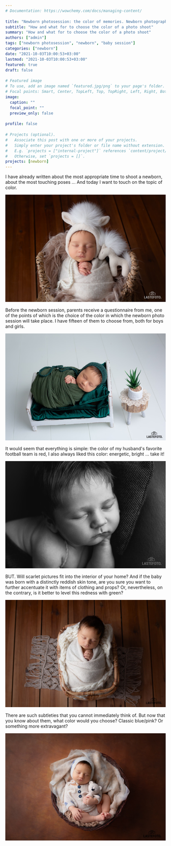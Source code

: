 ```yaml
---
# Documentation: https://wowchemy.com/docs/managing-content/

title: "Newborn photosession: the color of memories. Newborn photographer tips."
subtitle: "How and what for to choose the color of a photo shoot"
summary: "How and what for to choose the color of a photo shoot"
authors: ["admin"]
tags: ["newborn photosession", "newborn", "baby session"]
categories: ["newborn"]
date: "2021-10-03T10:00:53+03:00"
lastmod: "2021-10-03T10:00:53+03:00"
featured: true
draft: false

# Featured image
# To use, add an image named `featured.jpg/png` to your page's folder.
# Focal points: Smart, Center, TopLeft, Top, TopRight, Left, Right, BottomLeft, Bottom, BottomRight.
image:
  caption: ""
  focal_point: ""
  preview_only: false

profile: false

# Projects (optional).
#   Associate this post with one or more of your projects.
#   Simply enter your project's folder or file name without extension.
#   E.g. `projects = ["internal-project"]` references `content/project/deep-learning/index.md`.
#   Otherwise, set `projects = []`.
projects: [newborn]
---
```

I have already written about the most appropriate time to shoot a newborn, about the most touching poses ... And today I want to touch on the topic of color.

![newborn photosession](./newborn-photographer-1.jpg)

Before the newborn session, parents receive a questionnaire from me, one of the points of which is the choice of the color in which the newborn photo session will take place. I have fifteen of them to choose from, both for boys and girls.

![newborn photo session in Tallinn](./newborn-photographer-2.jpg)

It would seem that everything is simple: the color of my husband's favorite football team is red, I also always liked this color: energetic, bright ... take it!

![newborn session in Tallinn](./newborn-photographer-3.jpg)

BUT.
Will scarlet pictures fit into the interior of your home?
And if the baby was born with a distinctly reddish skin tone, are you sure you want to further accentuate it with items of clothing and props? Or, nevertheless, on the contrary, is it better to level this redness with green?

![newborn session in the studio](./newborn-photographer-4.jpg)

There are such subtleties that you cannot immediately think of.
But now that you know about them, what color would you choose? Classic blue/pink? Or something more extravagant?

![newborn photosession in Tallinn](./newborn-photographer-5.jpg)